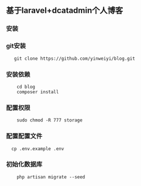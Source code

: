 ## 基于laravel+dcatadmin个人博客

### 安装

### git安装
```shell
   git clone https://github.com/yinweiyi/blog.git
```

### 安装依赖
```shell
    cd blog
    composer install
```

### 配置权限
```shell
    sudo chmod -R 777 storage
```

### 配置配置文件
```shell
  cp .env.example .env
```

### 初始化数据库
```shell
    php artisan migrate --seed
```
